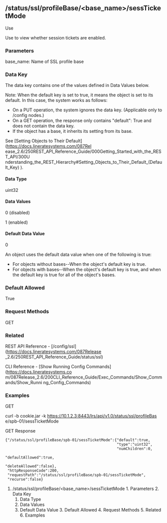 ## /status/ssl/profileBase/<base_name>/sessTicketMode

Use

Use to view whether session tickets are enabled.

### Parameters

base_name: Name of SSL profile base

### Data Key

The data key contains one of the values defined in Data Values below.

Note: When the default key is set to true, it means the object is set to its
default. In this case, the system works as follows:

  * On a PUT operation, the system ignores the data key. (Applicable only to /config nodes.)
  * On a GET operation, the response only contains "default": True and does not contain the data key.
  * If the object has a base, it inherits its setting from its base.

See [Setting Objects to Their Default](https://docs.lineratesystems.com/087Rel
ease_2.6/250REST_API_Reference_Guide/000Getting_Started_with_the_REST_API/300U
nderstanding_the_REST_Hierarchy#Setting_Objects_to_Their_Default_(Default_Key)
).

#### Data Type

uint32

#### Data Values

0 (disabled)

1 (enabled)

#### Default Data Value

0

An object uses the default data value when one of the following is true:

  * For objects without bases--When the object's default key is true.
  * For objects with bases--When the object's default key is true, and when the default key is true for all of the object's bases.

### Default Allowed

True

### Request Methods

GET

### Related

REST API Reference - [/config/ssl](https://docs.lineratesystems.com/087Release
_2.6/250REST_API_Reference_Guide/status/ssl)

CLI Reference - [Show Running Config Commands](https://docs.lineratesystems.co
m/087Release_2.6/200CLI_Reference_Guide/Exec_Commands/Show_Commands/Show_Runni
ng_Config_Commands)

### Examples

GET

curl -b cookie.jar -k https://10.1.2.3:8443/lrs/api/v1.0/status/ssl/profileBas
e/spb-01/sessTicketMode

GET Response

    
    
    {"/status/ssl/profileBase/spb-01/sessTicketMode":{"default":true,
                                                      "type":"uint32",
                                                      "numChildren":0,
                                                      "defaultAllowed":true,
                                                      "deleteAllowed":false},
     "httpResponseCode":200,
     "requestPath":"/status/ssl/profileBase/spb-01/sessTicketMode",
     "recurse":false}
    

  1. /status/ssl/profileBase/<base_name>/sessTicketMode
    1. Parameters
    2. Data Key
      1. Data Type
      2. Data Values
      3. Default Data Value
    3. Default Allowed
    4. Request Methods
    5. Related
    6. Examples

